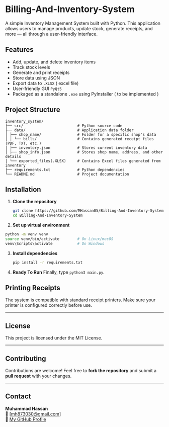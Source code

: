 # Billing-And-Inventory-System

A simple Inventory Management System built with Python. This application allows users to manage products, update stock, generate receipts, and more — all through a user-friendly interface.

## Features

- Add, update, and delete inventory items
- Track stock levels
- Generate and print receipts
- Store data using JSON
- Export data to `.XLSX` ( excel file)
- User-friendly GUI `PyQt5`
- Packaged as a standalone `.exe` using PyInstaller ( to be implemented )

## Project Structure
```
inventory_system/
├── src/                        # Python source code
├── data/                       # Application data folder
│ ├── shop_name/                # Folder for a specific shop's data
│ │ └── bills/                  # Contains generated receipt files (PDF, TXT, etc.)
│ ├── inventory.json            # Stores current inventory data
│ ├── shop_info.json            # Stores shop name, address, and other details
│ └── exported_files(.XLSX)     # Contains Excel files generated from inventory
├── requirements.txt            # Python dependencies
└── README.md                   # Project documentation
```

## Installation

1. **Clone the repository**
   ```bash
   git clone https://github.com/MHassan05/Billing-And-Inventory-System.git
   cd Billing-And-Inventory-System
   ```

2. **Set up virtual environment**
  ```bash
python -m venv venv
source venv/bin/activate        # On Linux/macOS
venv\Scripts\activate           # On Windows
  ```
3. **Install dependencies**
   ```bash
   pip install -r requirements.txt
   ```
5. **Ready To Run**
   Finally, type `python3 main.py`.

## Printing Receipts

The system is compatible with standard receipt printers. Make sure your printer is configured correctly before use.

---

## License

This project is licensed under the MIT License.

---

## Contributing

Contributions are welcome! Feel free to **fork the repository** and submit a **pull request** with your changes.

---

## Contact

**Muhammad Hassan**  
📧 [mh873030@gmail.com]  
🔗 [My GitHub Profile](https://github.com/MHassan05)




   
